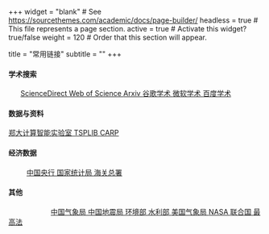 +++
widget = "blank"  # See https://sourcethemes.com/academic/docs/page-builder/
headless = true  # This file represents a page section.
active = true  # Activate this widget? true/false
weight = 120  # Order that this section will appear.

title = "常用链接"
subtitle = ""
+++


#### 学术搜索
<div class="btn-links">
	<a class="btn btn-outline-primary my-1 mr-1 btn-sm" href="https://www.sciencedirect.com/" target="_blank" rel="noopener">
		<i class="fab fa-gitlab"></i>  ScienceDirect
	</a>
	<a class="btn btn-outline-primary my-1 mr-1 btn-sm" href="https://apps.webofknowledge.com/" target="_blank" rel="noopener">
		<i class="fab fa-gitlab"></i> Web of Science
	</a>
	<a class="btn btn-outline-primary my-1 mr-1 btn-sm" href="https://arxiv.org/" target="_blank" rel="noopener">
		<img src="https://static.arxiv.org/static/browse/0.3.2.6/images/icons/favicon.ico"  style="margin-top:-1px;width: 12px;float:left"/> Arxiv 
	</a>
	<a class="btn btn-outline-primary my-1 mr-1 btn-sm" href="https://scholar.google.com/" target="_blank" rel="noopener">
		<i class="fab fa-google"></i>  谷歌学术
	</a>
	<a class="btn btn-outline-primary my-1 mr-1 btn-sm" href="https://academic.microsoft.com/" target="_blank" rel="noopener">
		<i class="fab fa-windows"></i> 微软学术
	</a>
	<a class="btn btn-outline-primary my-1 mr-1 btn-sm" href="https://xueshu.baidu.com/" target="_blank" rel="noopener">
		<img src="https://www.baidu.com/favicon.ico"  style="margin-top:-1px;width: 12px;float:left"/>  百度学术  
	</a>
</div>

#### 数据与资料
<div class="btn-links">
	<a class="btn btn-outline-primary my-1 mr-1 btn-sm" href="http://www5.zzu.edu.cn/cilab/Benchmark.htm" target="_blank" rel="noopener">
		<i class="fab fa-gitlab"></i>  郑大计算智能实验室
	</a>
	<a class="btn btn-outline-primary my-1 mr-1 btn-sm" href="http://elib.zib.de/pub/mp-testdata/tsp/tsplib/tsplib.html" target="_blank" rel="noopener">
		<i class="fab fa-gitlab"></i> TSPLIB
	</a>
	<a class="btn btn-outline-primary my-1 mr-1 btn-sm" href="https://logistik.bwl.uni-mainz.de/forschung/benchmarks/" target="_blank" rel="noopener">
		<i class="fab fa-gitlab"></i> CARP
	</a>
</div>

#### 经济数据
<div class="btn-links">
	<a class="btn btn-outline-primary my-1 mr-1 btn-sm" href="http://www.pbc.gov.cn/" target="_blank" rel="noopener">
		<img src="http://www.pbc.gov.cn/rmyh/uiFramework/commonResource/image/logo.ico"  style="margin-top:-1px;width: 12px;float:left"/>  中国央行
	</a>
	<a class="btn btn-outline-primary my-1 mr-1 btn-sm" href="http://www.stats.gov.cn/" target="_blank" rel="noopener">
		<img src="http://www.stats.gov.cn/favicon.ico"  style="margin-top:-1px;width: 12px;float:left"/>  国家统计局
	</a>
	<a class="btn btn-outline-primary my-1 mr-1 btn-sm" href="http://www.gov.cn/fuwu/bm/hgzs/index.htm" target="_blank" rel="noopener">
		<img src="http://www.gov.cn/govweb/xhtml/favicon.ico"  style="margin-top:-1px;width: 12px;float:left"/>  海关总署
	</a>
</div>


#### 其他
<div class="btn-links">
	<a class="btn btn-outline-primary my-1 mr-1 btn-sm" href="https://weather.cma.cn" target="_blank" rel="noopener">
		<img src="https://weather.cma.cn/assets/favicon.ico"  style="margin-top:-1px;width: 12px;float:left"/>  中国气象局
	</a>
	<a class="btn btn-outline-primary my-1 mr-1 btn-sm" href="https://www.cea.gov.cn/cea/dzpd/index.html" target="_blank" rel="noopener">
		<i class="fab fa-gitlab"></i>  中国地震局
	</a>
	<a class="btn btn-outline-primary my-1 mr-1 btn-sm" href="https://www.mee.gov.cn/" target="_blank" rel="noopener">
		<img src="http://www.gov.cn/govweb/xhtml/favicon.ico"  style="margin-top:-1px;width: 12px;float:left"/>  环境部
	</a>
	<a class="btn btn-outline-primary my-1 mr-1 btn-sm" href="http://xxfb.mwr.cn/sq_djdh.html" target="_blank" rel="noopener">
		<img src="http://www.gov.cn/govweb/xhtml/favicon.ico"  style="margin-top:-1px;width: 12px;float:left"/> 水利部
	</a>
	<a class="btn btn-outline-primary my-1 mr-1 btn-sm" href="https://www.weather.gov/" target="_blank" rel="noopener">
		<img src="https://weather.cma.cn/assets/favicon.ico"  style="margin-top:-1px;width: 12px;float:left"/>  美国气象局
	</a>
	<a class="btn btn-outline-primary my-1 mr-1 btn-sm" href="https://www.nasa.gov/" target="_blank" rel="noopener">
		<img src="https://weather.cma.cn/assets/favicon.ico"  style="margin-top:-1px;width: 12px;float:left"/>  NASA
	</a>
	<a class="btn btn-outline-primary my-1 mr-1 btn-sm" href="https://www.un.org/zh/" target="_blank" rel="noopener">
		<img src="https://www.un.org/sites/un2.un.org/themes/bootstrap_un2/favicon.ico"  style="margin-top:-1px;width: 12px;float:left"/>  联合国
	</a>
	<a class="btn btn-outline-primary my-1 mr-1 btn-sm" href="http://www.court.gov.cn/" target="_blank" rel="noopener">
		<img src="http://www.gov.cn/govweb/xhtml/favicon.ico"  style="margin-top:-1px;width: 12px;float:left"/>  最高法
	</a>
</div>


